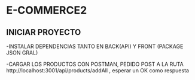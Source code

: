 # E-COMMERCE2
INICIAR PROYECTO
-----------------------------------------------------------------------------


-INSTALAR DEPENDENCIAS TANTO EN BACK(API) Y FRONT (PACKAGE JSON GRAL)


-CARGAR LOS PRODUCTOS CON POSTMAN, PEDIDO POST A LA RUTA http://localhost:3001/api/products/addAll , esperar un OK como respuesta

